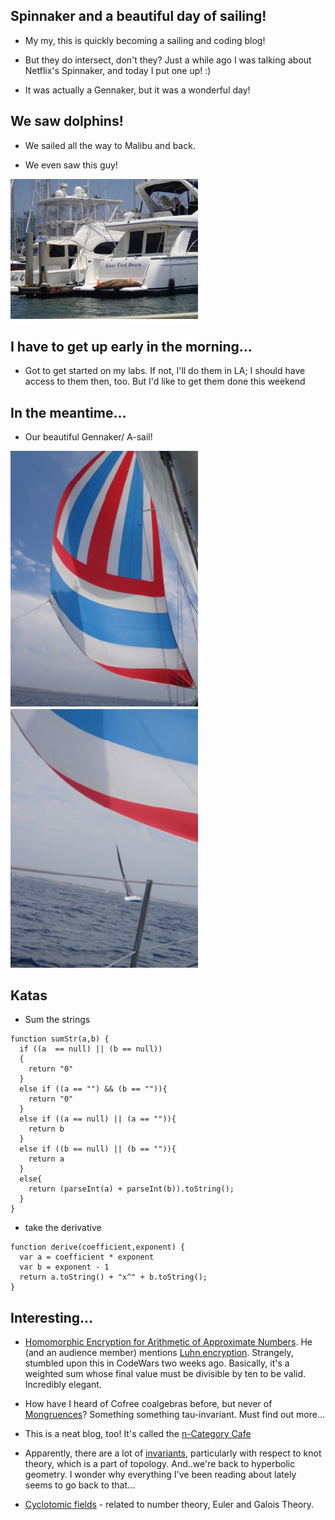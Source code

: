 ## Spinnaker and a beautiful day of sailing!

- My my, this is quickly becoming a sailing and coding blog! 

- But they do intersect, don't they? Just a while ago I was talking about 
  Netflix's Spinnaker, and today I put one up! :)
  
- It was actually a Gennaker, but it was a wonderful day!

## We saw dolphins! 

- We sailed all the way to Malibu and back.

- We even saw this guy! 

<img src="/images/sea_001.png" width="300">

## I have to get up early in the morning...

- Got to get started on my labs. 
  If not, I'll do them in LA; I should have 
  access to them then, too. But I'd like to get
  them done this weekend
  
## In the meantime...

- Our beautiful Gennaker/ A-sail! 

<img src="/images/sea_002.png" width="300">

<img src="/images/sea_003.png" width="300">


## Katas

- Sum the strings

```
function sumStr(a,b) {
  if ((a  == null) || (b == null))
  {
    return "0"
  }
  else if ((a == "") && (b == "")){
    return "0"
  }
  else if ((a == null) || (a == "")){
    return b
  }
  else if ((b == null) || (b == "")){
    return a
  }
  else{
    return (parseInt(a) + parseInt(b)).toString();
  }
}
```

- take the derivative

```
function derive(coefficient,exponent) {
  var a = coefficient * exponent
  var b = exponent - 1
  return a.toString() + "x^" + b.toString();
}
```
## Interesting...

- [Homomorphic Encryption for Arithmetic of Approximate Numbers](https://www.youtube.com/watch?v=brAXXghiqM0&feature=em-uploademail). He (and an audience member) mentions [Luhn encryption](http://www.investopedia.com/terms/l/luhn-algorithm.asp). Strangely, stumbled upon this in CodeWars two weeks ago. Basically, it's a weighted sum whose final value must be divisible by ten to be valid. Incredibly elegant.

- How have I heard of Cofree coalgebras before, but never of [Mongruences](http://blog.sigfpe.com/2006/04/mongruences.html)?
  Something something tau-invariant. Must find out more...
  
- This is a neat blog, too! It's called the [n-Category Cafe](https://golem.ph.utexas.edu/category/2009/09/proof_by_coinduction.html)

- Apparently, there are a lot of [invariants](https://en.wikipedia.org/wiki/Quantum_invariant), particularly with respect to knot   theory, which is a part of topology. And..we're back to hyperbolic geometry. I wonder why everything I've been reading about lately seems to go back to that...

- [Cyclotomic fields](https://en.wikipedia.org/wiki/Cyclotomic_field) - related to number theory, Euler and Galois Theory.

